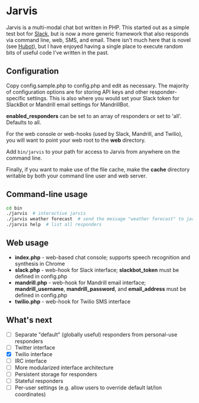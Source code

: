 Jarvis
======

Jarvis is a multi-modal chat bot written in PHP.  This started out as a simple test bot for [Slack](https://slack.com/), but is now a more generic framework that also responds via command line, web, SMS, and email.  There isn't much here that is novel (see [Hubot](http://hubot.github.com/)), but I have enjoyed having a single place to execute random bits of useful code I've written in the past.

Configuration
-------------

Copy config.sample.php to config.php and edit as necessary.  The majority of configuration options are for storing API keys and other responder-specific settings.  This is also where you would set your Slack token for SlackBot or Mandrill email settings for MandrillBot.

**enabled_responders** can be set to an array of responders or set to 'all'.  Defaults to all.

For the web console or web-hooks (used by Slack, Mandrill, and Twilio), you will want to point your web root to the **web** directory.

Add `bin/jarvis` to your path for access to Jarvis from anywhere on the command line.

Finally, if you want to make use of the file cache, make the **cache** directory writable by both your command line user and web server.

Command-line usage
------------------

```sh
cd bin
./jarvis  # interactive jarvis
./jarvis weather forecast  # send the message "weather forecast" to jarvis
./jarvis help  # list all responders
```

Web usage
---------

* **index.php** - web-based chat console; supports speech recognition and synthesis in Chrome
* **slack.php** - web-hook for Slack interface; **slackbot_token** must be defined in config.php
* **mandrill.php** - web-hook for Mandrill email interface; **mandrill_username**, **mandrill_password**, and **email_address** must be defined in config.php
* **twilio.php** - web-hook for Twilio SMS interface

What's next
-----------

- [ ] Separate "default" (globally useful) responders from personal-use responders
- [ ] Twitter interface
- [x] Twilio interface
- [ ] IRC interface
- [ ] More modularized interface architecture
- [ ] Persistent storage for responders
- [ ] Stateful responders
- [ ] Per-user settings (e.g. allow users to override default lat/lon coordinates)
